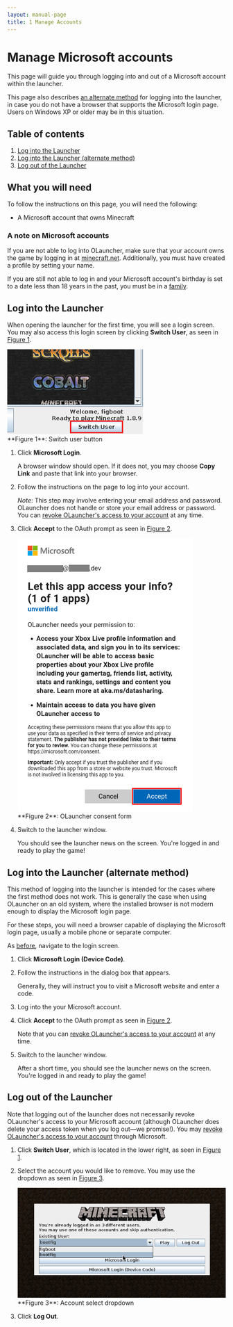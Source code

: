 ```yaml
---
layout: manual-page
title: 1 Manage Accounts
---
```


# Manage Microsoft accounts
This page will guide you through logging into and out of a Microsoft account within the launcher.

This page also describes [an alternate method](#log-into-the-launcher-alternate-method) for logging into the launcher, in case you do not have a browser that supports the Microsoft login page.
Users on Windows XP or older may be in this situation.

## Table of contents
1. [Log into the Launcher](#log-into-the-launcher)
2. [Log into the Launcher (alternate method)](#log-into-the-launcher-alternate-method)
3. [Log out of the Launcher](#log-out-of-the-launcher)

## What you will need
To follow the instructions on this page, you will need the following:
- A Microsoft account that owns Minecraft

### A note on Microsoft accounts
If you are not able to log into OLauncher, make sure that your account owns the game by logging in at [minecraft.net](https://www.minecraft.net/en-us/login). Additionally, you must have created a profile by setting your name.

If you are still not able to log in and your Microsoft account's birthday is set to a date less than 18 years in the past, you must be in a [family](https://support.microsoft.com/en-us/account-billing/getting-started-with-microsoft-family-safety-b6280c9d-38d7-82ff-0e4f-a6cb7e659344).

## Log into the Launcher

When opening the launcher for the first time, you will see a login screen. You may also access this login screen by clicking **Switch User**, as seen in [Figure 1](#fig01).

<span class="manual-figure" id="fig01">
<a href="img/01/fig02-switch-user.png"><img alt="Switch user button" src="img/01/fig02-switch-user.png" /></a><br>
**Figure 1**: Switch user button
</span>


1. Click **Microsoft Login**.
   
   A browser window should open. If it does not, you may choose **Copy Link** and paste that link into your browser.
2. Follow the instructions on the page to log into your account.
   
   _Note_: This step may involve entering your email address and password. OLauncher does not handle or store your email address or password. You can [revoke OLauncher's access to your account](https://account.microsoft.com/privacy/app-access) at any time.
3. Click **Accept** to the OAuth prompt as seen in [Figure 2](#fig02).

   <span class="manual-figure" id="fig02">
   <a href="img/01/fig03-consent.png"><img alt="OLauncher consent form" src="img/01/fig03-consent.png" /></a><br>
   **Figure 2**: OLauncher consent form
   </span>
4. Switch to the launcher window.
   
   You should see the launcher news on the screen. You're logged in and ready to play the game!

## Log into the Launcher (alternate method)
This method of logging into the launcher is intended for the cases where the first method does not work. This is generally the case when using OLauncher on an old system, where the installed browser is not modern enough to display the Microsoft login page.

For these steps, you will need a browser capable of displaying the Microsoft login page, usually a mobile phone or separate computer.

As [before](#log-into-the-launcher), navigate to the login screen.

1. Click **Microsoft Login (Device Code)**.
2. Follow the instructions in the dialog box that appears.
   
   Generally, they will instruct you to visit a Microsoft website and enter a code.
3. Log into the your Microsoft account.
4. Click **Accept** to the OAuth prompt as seen in [Figure 2](#fig02).
   
   Note that you can [revoke OLauncher's access to your account](https://account.microsoft.com/privacy/app-access) at any time.
5. Switch to the launcher window.
   
   After a short time, you should see the launcher news on the screen. You're logged in and ready to play the game!

## Log out of the Launcher
Note that logging out of the launcher does not necessarily revoke OLauncher's access to your Microsoft account (although OLauncher does delete your access token when you log out&mdash;we promise!). You may [revoke OLauncher's access to your account](https://account.microsoft.com/privacy/app-access) through Microsoft.

1. Click **Switch User**, which is located in the lower right, as seen in [Figure 1](#fig01).
2. Select the account you would like to remove. You may use the dropdown as seen in [Figure 3](#fig03).
   
   <span class="manual-figure" id="fig03">
   <a href="img/01/fig04-account-select.png"><img alt="Account select" src="img/01/fig04-account-select.png" /></a><br>
   **Figure 3**: Account select dropdown
   </span>
3. Click **Log Out**.
